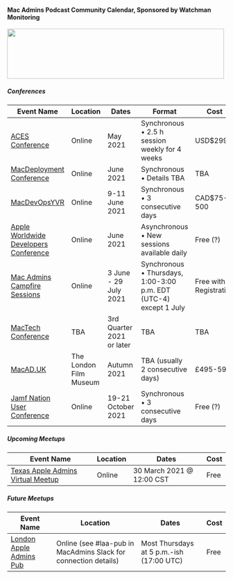 #### Mac Admins Podcast Community Calendar, Sponsored by Watchman Monitoring

[<img src="https://podcast.macadmins.org/wp-content/uploads/2017/06/Watchman-Monitoring-logo-blue.png" alt="" width="500" height="115" />](https://www.watchmanmonitoring.com)

##### Conferences

| Event Name | Location | Dates | Format | Cost |
|------------|----------|-------|--------|------|
| [ACES Conference](https://acesconf.com) | Online | May 2021 | Synchronous • 2.5 h session weekly for 4 weeks | USD$299 |
| [MacDeployment Conference](https://macdeployment.ca) | Online | June 2021 | Synchronous • Details TBA | TBA |
| [MacDevOpsYVR](https://mdoyvr.com) | Online | 9-11 June 2021 | Synchronous • 3 consecutive days | CAD$75-500 |
| [Apple Worldwide Developers Conference](https://developer.apple.com/wwdc) | Online | June 2021 | Asynchronous • New sessions available daily | Free (?) |
| [Mac Admins Campfire Sessions](https://macadmins.psu.edu) | Online | 3 June - 29 July 2021 | Synchronous • Thursdays, 1:00-3:00 p.m. EDT (UTC-4) except 1 July | Free with Registration |
| [MacTech Conference](https://conference.mactech.com) | TBA | 3rd Quarter 2021 or later | TBA | TBA |
| [MacAD.UK](https://macad.uk) | The London Film Museum | Autumn 2021 | TBA (usually 2 consecutive days) | £495-595 |
| [Jamf Nation User Conference](https://www.jamf.com/events/jamf-nation-user-conference/) | Online | 19-21 October 2021 | Synchronous • 3 consecutive days | Free (?) |




##### Upcoming Meetups

| Event Name | Location | Dates | Cost |
|------------|----------|-------|------|
| [Texas Apple Admins Virtual Meetup](https://houstonappleadmins.org/Mar2021-TexasAppleAdminsVirtual/) | Online | 30 March 2021 @ 12:00 CST | Free |

##### Future Meetups

| Event Name | Location | Dates | Cost |
|------------|----------|-------|------|
| [London Apple Admins Pub](https://londonappleadmins.org.uk/) | Online (see #laa-pub in MacAdmins Slack for connection details) | Most Thursdays at 5 p.m.-ish (17:00 UTC) | Free |
